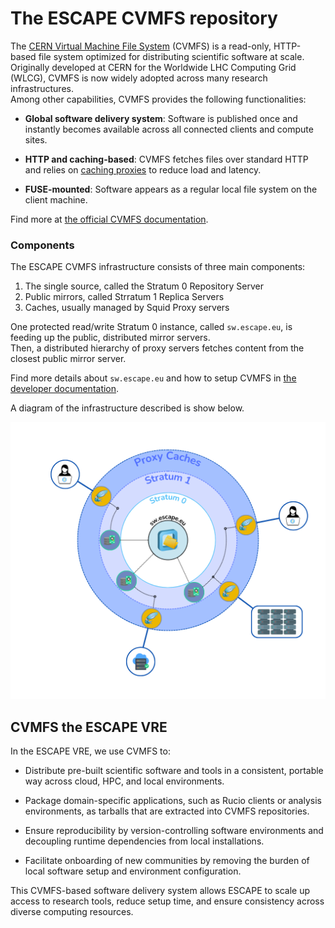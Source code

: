 # The ESCAPE CVMFS repository

The [CERN Virtual Machine File System](https://cernvm.cern.ch/fs/) (CVMFS) is a read-only, HTTP-based file system optimized for distributing scientific software at scale.
Originally developed at CERN for the Worldwide LHC Computing Grid (WLCG), CVMFS is now widely adopted across many research infrastructures.<br/>
Among other capabilities, CVMFS provides the following functionalities:

- **Global software delivery system**: Software is published once and instantly becomes available across all connected clients and compute sites.

- **HTTP and caching-based**: CVMFS fetches files over standard HTTP and relies on [caching proxies](https://www.squid-cache.org/) to reduce load and latency.

- **FUSE-mounted**: Software appears as a regular local file system on the client machine.

Find more at [the official CVMFS documentation](https://cvmfs.readthedocs.io/en/stable/).
### Components
The ESCAPE CVMFS infrastructure consists of three main components: 
1. The single source, called the Stratum 0 Repository Server
2. Public mirrors, called Strratum 1 Replica Servers
3. Caches, usually managed by Squid Proxy servers

One protected read/write Stratum 0 instance, called `sw.escape.eu`, is feeding up the public, distributed mirror servers. <br/>
Then, a distributed hierarchy of proxy servers fetches content from the closest public mirror server.

Find more details about `sw.escape.eu` and how to setup CVMFS in [the developer documentation](tech-docs/services/cvmfs).

A diagram of the infrastructure described is show below.

![image](../static/img/CVMFS-diagram.png)

## CVMFS the ESCAPE VRE

In the ESCAPE VRE, we use CVMFS to:

- Distribute pre-built scientific software and tools in a consistent, portable way across cloud, HPC, and local environments.

- Package domain-specific applications, such as Rucio clients or analysis environments, as tarballs that are extracted into CVMFS repositories.

- Ensure reproducibility by version-controlling software environments and decoupling runtime dependencies from local installations.

- Facilitate onboarding of new communities by removing the burden of local software setup and environment configuration.

This CVMFS-based software delivery system allows ESCAPE to scale up access to research tools, reduce setup time, and ensure consistency across diverse computing resources.